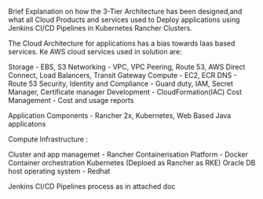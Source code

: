 Brief Explanation on how the 3-Tier Architecture has been designed,and what all Cloud Products and services used to Deploy applications 
using Jenkins CI/CD Pipelines in Kubernetes Rancher Clusters. 

The Cloud Architecture for applications has a bias towards Iaas based services. Ke AWS cloud services used in solution are:

Storage - EBS, S3
Networking - VPC, VPC Peering, Route 53, AWS Direct Connect, Load Balancers, Transit Gateway
Compute - EC2, ECR
DNS - Route 53
Security, Identity and Compliance - Guard duty, IAM, Secret Manager, Certificate manager
Development - CloudFormation(IAC)
Cost Management - Cost and usage reports

Application Components - Rancher 2x, Kubernetes, Web Based Java applicatons

Compute Infrastructure :

Cluster and app managemet - Rancher
Containerisation Platform - Docker
Container orchestration Kubernetes (Deploed as Rancher as RKE)
Oracle DB host operating system - Redhat

Jenkins CI/CD Pipelines process as in attached doc

